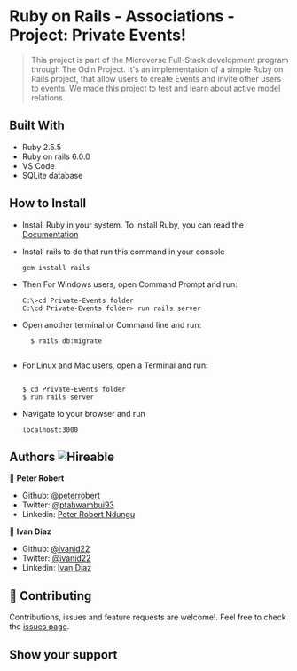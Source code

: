 # Ruby on Rails - Associations - Project: Private Events!
> This project is part of the Microverse Full-Stack development program through The Odin Project.
> It's an implementation of a simple Ruby on Rails project, that allow users to create Events and invite other users to events. We made this project to test and learn about active model relations.

## Built With

- Ruby 2.5.5
- Ruby on rails 6.0.0
- VS Code
- SQLite database

## How to Install

- Install Ruby in your system. To install Ruby, you can read the [Documentation](https://www.ruby-lang.org/en/documentation/installation/)
- Install rails to do that run this command in your console
    ``` 
    gem install rails

    ``` 
- Then For Windows users, open Command Prompt and run:
    ```console
    C:\>cd Private-Events folder
    C:\cd Private-Events folder> run rails server
    ```
- Open another terminal or Command line and run:  

  ```
    $ rails db:migrate
    
    ``` 
- For Linux and Mac users, open a Terminal and run:
    ```console
    
    $ cd Private-Events folder
    $ run rails server

    ``` 
- Navigate to your browser and run
 
   ```
   localhost:3000

   ```

## Authors  ![Hireable](https://img.shields.io/badge/HIREABLE-YES-yellowgreen&?style=for-the-badge)

👤 **Peter Robert**

- Github: [@peterrobert](https://github.com/peterrobert)
- Twitter: [@ptahwambui93](https://twitter.com/Ptahwambui93)
- Linkedin: [Peter Robert Ndungu](https://www.linkedin.com/in/peter-rob-ndungu/)

👤 **Ivan Diaz**

- Github: [@ivanid22](https://github.com/ivanid22)
- Twitter: [@ivanid22](https://twitter.com/ivanid22)
- Linkedin: [Ivan Diaz](www.linkedin.com/in/ivanid22)

## 🤝 Contributing

Contributions, issues and feature requests are welcome!. Feel free to check the [issues page](issues/).

## Show your support
